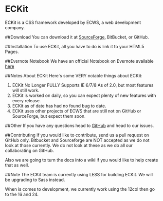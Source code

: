 # ECKit
ECKit is a CSS framework developed by ECWS, a web development company.

##Download
You can download it at [SourceForge](http://eckit-framework.sourceforge.net), BitBucket, or GitHub.

##Installation
To use ECKit, all you have to do is link it to your HTML5 Pages. 

##Evernote Notebook
We have an official Notebook on Evernote available [here](https://www.evernote.com/pub/ecwebservices/eckit#st=p&n=03f0aa9e-945c-49fb-99fd-543d2a5c9164)

##Notes About ECKit
Here's some VERY notable things about ECKit:

1. ECKit No Longer FULLY Supports IE 6/7/8 As of 2.0, but most features will still work.
2. ECKit is worked on daily, so you can expect plenty of new features with every release.
3. ECKit as of date has had no found bug to date.
4. ECKit uses other projects of ECWS that are still not on GitHub or SourceForge, but expect them soon.

##Other
If you have any questions head to [GitHub](https://github.com/ElijahCruzWebServices/ECKit) and head to our issues.

##Contributing
If you would like to contribute, send us a pull request on GitHub only. Bitbucket and Sourceforge are NOT accepted as we do not look at those currently.
We do not look at these as we do all our collaborating on GitHub.

Also we are going to turn the docs into a wiki if you would like to help create that as well.

##Note
The ECKit team is currently using LESS for building ECKit. We will be upgrading to Sass instead.

When is comes to development, we currently work using the 12col then go to the 16 and 24.